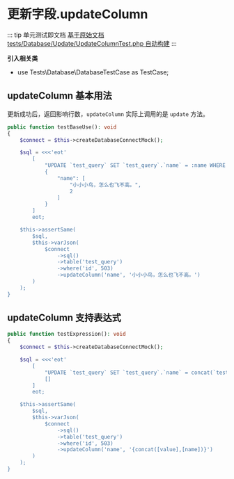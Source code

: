 # 更新字段.updateColumn

::: tip 单元测试即文档
[基于原始文档 tests/Database/Update/UpdateColumnTest.php 自动构建](https://github.com/hunzhiwange/framework/blob/master/tests/Database/Update/UpdateColumnTest.php)
:::
    
**引入相关类**

 * use Tests\Database\DatabaseTestCase as TestCase;

## updateColumn 基本用法

更新成功后，返回影响行数，`updateColumn` 实际上调用的是 `update` 方法。

``` php
public function testBaseUse(): void
{
    $connect = $this->createDatabaseConnectMock();

    $sql = <<<'eot'
        [
            "UPDATE `test_query` SET `test_query`.`name` = :name WHERE `test_query`.`id` = 503",
            {
                "name": [
                    "小小小鸟，怎么也飞不高。",
                    2
                ]
            }
        ]
        eot;

    $this->assertSame(
        $sql,
        $this->varJson(
            $connect
                ->sql()
                ->table('test_query')
                ->where('id', 503)
                ->updateColumn('name', '小小小鸟，怎么也飞不高。')
        )
    );
}
```
    
## updateColumn 支持表达式

``` php
public function testExpression(): void
{
    $connect = $this->createDatabaseConnectMock();

    $sql = <<<'eot'
        [
            "UPDATE `test_query` SET `test_query`.`name` = concat(`test_query`.`value`,`test_query`.`name`) WHERE `test_query`.`id` = 503",
            []
        ]
        eot;

    $this->assertSame(
        $sql,
        $this->varJson(
            $connect
                ->sql()
                ->table('test_query')
                ->where('id', 503)
                ->updateColumn('name', '{concat([value],[name])}')
        )
    );
}
```